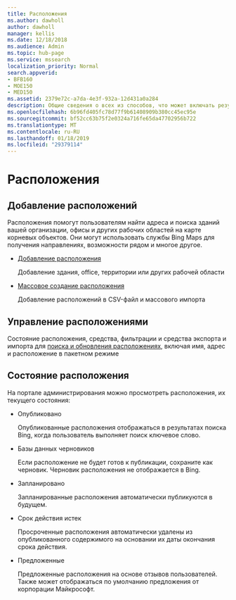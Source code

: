 ```yaml
---
title: Расположения
ms.author: dawholl
author: dawholl
manager: kellis
ms.date: 12/18/2018
ms.audience: Admin
ms.topic: hub-page
ms.service: mssearch
localization_priority: Normal
search.appverid:
- BFB160
- MOE150
- MED150
ms.assetid: 2379e72c-a7da-4e3f-932a-12d431a0a284
description: Общие сведения о всех из способов, что может включать результатов рабочих поис Microsoft расположения вашей организации
ms.openlocfilehash: 6b96fd405fc78d77f9b61408909b380cc45ec95e
ms.sourcegitcommit: bf52cc63b75f2e0324a716fe65da47702956b722
ms.translationtype: MT
ms.contentlocale: ru-RU
ms.lasthandoff: 01/18/2019
ms.locfileid: "29379114"
---
```

# <a name="locations"></a>Расположения

## <a name="add-locations"></a>Добавление расположений

Расположения помогут пользователям найти адреса и поиска зданий вашей организации, офисы и других рабочих областей на карте корневых объектов. Они могут использовать службы Bing Maps для получения направлениях, возможности рядом и многое другое.
  
- [Добавление расположения](add-a-location.md)
    
    Добавление здания, office, территории или других рабочей области
    
- [Массовое создание расположения](bulk-create-locations.md)
    
    Добавление расположений в CSV-файл и массового импорта
    
## <a name="manage-locations"></a>Управление расположениями

Состояние расположения, средства, фильтрации и средства экспорта и импорта для [поиска и обновления расположениях](manage-locations.md), включая имя, адрес и расположение в пакетном режиме
  
## <a name="location-status"></a>Состояние расположения

На портале администрирования можно просмотреть расположения, их текущего состояния:
  
- Опубликовано
    
    Опубликованные расположения отображаться в результатах поиска Bing, когда пользователь выполняет поиск ключевое слово.
    
- Базы данных черновиков 
    
    Если расположение не будет готов к публикации, сохраните как черновик. Черновик расположения не отображается в Bing.
    
- Запланировано
    
    Запланированные расположения автоматически публикуются в будущем.
    
- Срок действия истек
    
    Просроченные расположения автоматически удалены из опубликованного содержимого на основании их даты окончания срока действия.
    
- Предложенные
    
    Предложенные расположения на основе отзывов пользователей. Также может отображаться по умолчанию предложения от корпорации Майкрософт.

  

